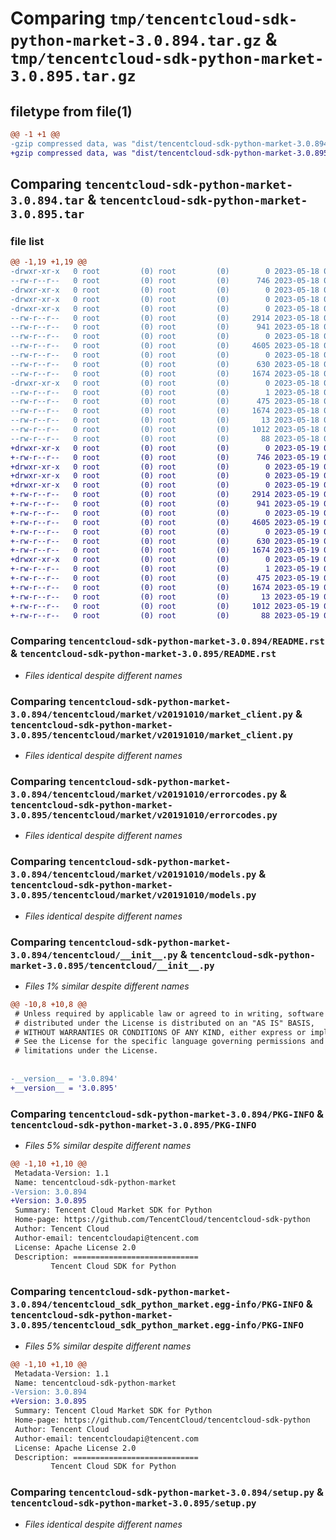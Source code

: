 # Comparing `tmp/tencentcloud-sdk-python-market-3.0.894.tar.gz` & `tmp/tencentcloud-sdk-python-market-3.0.895.tar.gz`

## filetype from file(1)

```diff
@@ -1 +1 @@
-gzip compressed data, was "dist/tencentcloud-sdk-python-market-3.0.894.tar", last modified: Thu May 18 00:30:30 2023, max compression
+gzip compressed data, was "dist/tencentcloud-sdk-python-market-3.0.895.tar", last modified: Fri May 19 02:54:56 2023, max compression
```

## Comparing `tencentcloud-sdk-python-market-3.0.894.tar` & `tencentcloud-sdk-python-market-3.0.895.tar`

### file list

```diff
@@ -1,19 +1,19 @@
-drwxr-xr-x   0 root         (0) root         (0)        0 2023-05-18 00:30:30.000000 tencentcloud-sdk-python-market-3.0.894/
--rw-r--r--   0 root         (0) root         (0)      746 2023-05-18 00:30:30.000000 tencentcloud-sdk-python-market-3.0.894/README.rst
-drwxr-xr-x   0 root         (0) root         (0)        0 2023-05-18 00:30:30.000000 tencentcloud-sdk-python-market-3.0.894/tencentcloud/
-drwxr-xr-x   0 root         (0) root         (0)        0 2023-05-18 00:30:30.000000 tencentcloud-sdk-python-market-3.0.894/tencentcloud/market/
-drwxr-xr-x   0 root         (0) root         (0)        0 2023-05-18 00:30:30.000000 tencentcloud-sdk-python-market-3.0.894/tencentcloud/market/v20191010/
--rw-r--r--   0 root         (0) root         (0)     2914 2023-05-18 00:30:30.000000 tencentcloud-sdk-python-market-3.0.894/tencentcloud/market/v20191010/market_client.py
--rw-r--r--   0 root         (0) root         (0)      941 2023-05-18 00:30:30.000000 tencentcloud-sdk-python-market-3.0.894/tencentcloud/market/v20191010/errorcodes.py
--rw-r--r--   0 root         (0) root         (0)        0 2023-05-18 00:30:30.000000 tencentcloud-sdk-python-market-3.0.894/tencentcloud/market/v20191010/__init__.py
--rw-r--r--   0 root         (0) root         (0)     4605 2023-05-18 00:30:30.000000 tencentcloud-sdk-python-market-3.0.894/tencentcloud/market/v20191010/models.py
--rw-r--r--   0 root         (0) root         (0)        0 2023-05-18 00:30:30.000000 tencentcloud-sdk-python-market-3.0.894/tencentcloud/market/__init__.py
--rw-r--r--   0 root         (0) root         (0)      630 2023-05-18 00:30:30.000000 tencentcloud-sdk-python-market-3.0.894/tencentcloud/__init__.py
--rw-r--r--   0 root         (0) root         (0)     1674 2023-05-18 00:30:30.000000 tencentcloud-sdk-python-market-3.0.894/PKG-INFO
-drwxr-xr-x   0 root         (0) root         (0)        0 2023-05-18 00:30:30.000000 tencentcloud-sdk-python-market-3.0.894/tencentcloud_sdk_python_market.egg-info/
--rw-r--r--   0 root         (0) root         (0)        1 2023-05-18 00:30:30.000000 tencentcloud-sdk-python-market-3.0.894/tencentcloud_sdk_python_market.egg-info/dependency_links.txt
--rw-r--r--   0 root         (0) root         (0)      475 2023-05-18 00:30:30.000000 tencentcloud-sdk-python-market-3.0.894/tencentcloud_sdk_python_market.egg-info/SOURCES.txt
--rw-r--r--   0 root         (0) root         (0)     1674 2023-05-18 00:30:30.000000 tencentcloud-sdk-python-market-3.0.894/tencentcloud_sdk_python_market.egg-info/PKG-INFO
--rw-r--r--   0 root         (0) root         (0)       13 2023-05-18 00:30:30.000000 tencentcloud-sdk-python-market-3.0.894/tencentcloud_sdk_python_market.egg-info/top_level.txt
--rw-r--r--   0 root         (0) root         (0)     1012 2023-05-18 00:30:30.000000 tencentcloud-sdk-python-market-3.0.894/setup.py
--rw-r--r--   0 root         (0) root         (0)       88 2023-05-18 00:30:30.000000 tencentcloud-sdk-python-market-3.0.894/setup.cfg
+drwxr-xr-x   0 root         (0) root         (0)        0 2023-05-19 02:54:56.000000 tencentcloud-sdk-python-market-3.0.895/
+-rw-r--r--   0 root         (0) root         (0)      746 2023-05-19 02:54:56.000000 tencentcloud-sdk-python-market-3.0.895/README.rst
+drwxr-xr-x   0 root         (0) root         (0)        0 2023-05-19 02:54:56.000000 tencentcloud-sdk-python-market-3.0.895/tencentcloud/
+drwxr-xr-x   0 root         (0) root         (0)        0 2023-05-19 02:54:56.000000 tencentcloud-sdk-python-market-3.0.895/tencentcloud/market/
+drwxr-xr-x   0 root         (0) root         (0)        0 2023-05-19 02:54:56.000000 tencentcloud-sdk-python-market-3.0.895/tencentcloud/market/v20191010/
+-rw-r--r--   0 root         (0) root         (0)     2914 2023-05-19 02:54:56.000000 tencentcloud-sdk-python-market-3.0.895/tencentcloud/market/v20191010/market_client.py
+-rw-r--r--   0 root         (0) root         (0)      941 2023-05-19 02:54:56.000000 tencentcloud-sdk-python-market-3.0.895/tencentcloud/market/v20191010/errorcodes.py
+-rw-r--r--   0 root         (0) root         (0)        0 2023-05-19 02:54:56.000000 tencentcloud-sdk-python-market-3.0.895/tencentcloud/market/v20191010/__init__.py
+-rw-r--r--   0 root         (0) root         (0)     4605 2023-05-19 02:54:56.000000 tencentcloud-sdk-python-market-3.0.895/tencentcloud/market/v20191010/models.py
+-rw-r--r--   0 root         (0) root         (0)        0 2023-05-19 02:54:56.000000 tencentcloud-sdk-python-market-3.0.895/tencentcloud/market/__init__.py
+-rw-r--r--   0 root         (0) root         (0)      630 2023-05-19 02:54:56.000000 tencentcloud-sdk-python-market-3.0.895/tencentcloud/__init__.py
+-rw-r--r--   0 root         (0) root         (0)     1674 2023-05-19 02:54:56.000000 tencentcloud-sdk-python-market-3.0.895/PKG-INFO
+drwxr-xr-x   0 root         (0) root         (0)        0 2023-05-19 02:54:56.000000 tencentcloud-sdk-python-market-3.0.895/tencentcloud_sdk_python_market.egg-info/
+-rw-r--r--   0 root         (0) root         (0)        1 2023-05-19 02:54:56.000000 tencentcloud-sdk-python-market-3.0.895/tencentcloud_sdk_python_market.egg-info/dependency_links.txt
+-rw-r--r--   0 root         (0) root         (0)      475 2023-05-19 02:54:56.000000 tencentcloud-sdk-python-market-3.0.895/tencentcloud_sdk_python_market.egg-info/SOURCES.txt
+-rw-r--r--   0 root         (0) root         (0)     1674 2023-05-19 02:54:56.000000 tencentcloud-sdk-python-market-3.0.895/tencentcloud_sdk_python_market.egg-info/PKG-INFO
+-rw-r--r--   0 root         (0) root         (0)       13 2023-05-19 02:54:56.000000 tencentcloud-sdk-python-market-3.0.895/tencentcloud_sdk_python_market.egg-info/top_level.txt
+-rw-r--r--   0 root         (0) root         (0)     1012 2023-05-19 02:54:56.000000 tencentcloud-sdk-python-market-3.0.895/setup.py
+-rw-r--r--   0 root         (0) root         (0)       88 2023-05-19 02:54:56.000000 tencentcloud-sdk-python-market-3.0.895/setup.cfg
```

### Comparing `tencentcloud-sdk-python-market-3.0.894/README.rst` & `tencentcloud-sdk-python-market-3.0.895/README.rst`

 * *Files identical despite different names*

### Comparing `tencentcloud-sdk-python-market-3.0.894/tencentcloud/market/v20191010/market_client.py` & `tencentcloud-sdk-python-market-3.0.895/tencentcloud/market/v20191010/market_client.py`

 * *Files identical despite different names*

### Comparing `tencentcloud-sdk-python-market-3.0.894/tencentcloud/market/v20191010/errorcodes.py` & `tencentcloud-sdk-python-market-3.0.895/tencentcloud/market/v20191010/errorcodes.py`

 * *Files identical despite different names*

### Comparing `tencentcloud-sdk-python-market-3.0.894/tencentcloud/market/v20191010/models.py` & `tencentcloud-sdk-python-market-3.0.895/tencentcloud/market/v20191010/models.py`

 * *Files identical despite different names*

### Comparing `tencentcloud-sdk-python-market-3.0.894/tencentcloud/__init__.py` & `tencentcloud-sdk-python-market-3.0.895/tencentcloud/__init__.py`

 * *Files 1% similar despite different names*

```diff
@@ -10,8 +10,8 @@
 # Unless required by applicable law or agreed to in writing, software
 # distributed under the License is distributed on an "AS IS" BASIS,
 # WITHOUT WARRANTIES OR CONDITIONS OF ANY KIND, either express or implied.
 # See the License for the specific language governing permissions and
 # limitations under the License.
 
 
-__version__ = '3.0.894'
+__version__ = '3.0.895'
```

### Comparing `tencentcloud-sdk-python-market-3.0.894/PKG-INFO` & `tencentcloud-sdk-python-market-3.0.895/PKG-INFO`

 * *Files 5% similar despite different names*

```diff
@@ -1,10 +1,10 @@
 Metadata-Version: 1.1
 Name: tencentcloud-sdk-python-market
-Version: 3.0.894
+Version: 3.0.895
 Summary: Tencent Cloud Market SDK for Python
 Home-page: https://github.com/TencentCloud/tencentcloud-sdk-python
 Author: Tencent Cloud
 Author-email: tencentcloudapi@tencent.com
 License: Apache License 2.0
 Description: ============================
         Tencent Cloud SDK for Python
```

### Comparing `tencentcloud-sdk-python-market-3.0.894/tencentcloud_sdk_python_market.egg-info/PKG-INFO` & `tencentcloud-sdk-python-market-3.0.895/tencentcloud_sdk_python_market.egg-info/PKG-INFO`

 * *Files 5% similar despite different names*

```diff
@@ -1,10 +1,10 @@
 Metadata-Version: 1.1
 Name: tencentcloud-sdk-python-market
-Version: 3.0.894
+Version: 3.0.895
 Summary: Tencent Cloud Market SDK for Python
 Home-page: https://github.com/TencentCloud/tencentcloud-sdk-python
 Author: Tencent Cloud
 Author-email: tencentcloudapi@tencent.com
 License: Apache License 2.0
 Description: ============================
         Tencent Cloud SDK for Python
```

### Comparing `tencentcloud-sdk-python-market-3.0.894/setup.py` & `tencentcloud-sdk-python-market-3.0.895/setup.py`

 * *Files identical despite different names*

